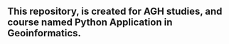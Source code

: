## This repository, is created for AGH studies, and course named Python Application in Geoinformatics.
